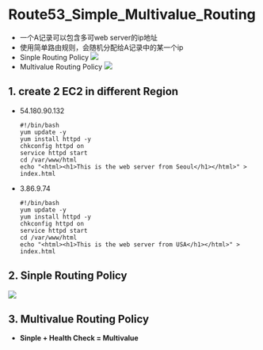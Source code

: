 # Route53_Simple_Multivalue_Routing

- 一个A记录可以包含多可web server的ip地址
- 使用简单路由规则，会随机分配给A记录中的某一个ip
- Sinple Routing Policy
  ![](https://i.loli.net/2019/07/09/5d2405eaaab4789670.png)
- Multivalue Routing Policy
  ![](https://i.loli.net/2019/07/09/5d243abe9ab3871263.png)

## 1. create 2 EC2 in different Region

- 54.180.90.132
  ```
  #!/bin/bash
  yum update -y
  yum install httpd -y
  chkconfig httpd on
  service httpd start
  cd /var/www/html
  echo "<html><h1>This is the web server from Seoul</h1></html>" > index.html
  ```
- 3.86.9.74
  ```
  #!/bin/bash
  yum update -y
  yum install httpd -y
  chkconfig httpd on
  service httpd start
  cd /var/www/html
  echo "<html><h1>This is the web server from USA</h1></html>" > index.html
  ```

## 2. Sinple Routing Policy
![](https://i.loli.net/2019/07/09/5d240c3ba261440137.png)

## 3. Multivalue Routing Policy

- **Sinple + Health Check = Multivalue**
